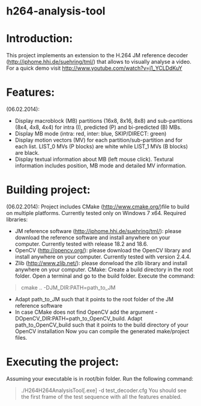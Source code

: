 h264-analysis-tool
==========

Introduction:
==========
This project implements an extension to the H.264 JM reference decoder 
(http://iphome.hhi.de/suehring/tml/) that allows to visually analyse a video.
For a quick demo visit http://www.youtube.com/watch?v=j1_YCLDdKuY

Features:
==========
(06.02.2014):
- Display macroblock (MB) partitions (16x8, 8x16, 8x8) and sub-partitions
  (8x4, 4x8, 4x4) for intra (I), predicted (P) and bi-predicted (B) MBs.
- Display MB mode (intra: red, inter: blue, SKIP/DIRECT: green)
- Display motion vectors (MV) for each partition/sub-partition and for each
  list. LIST_0 MVs (P blocks) are white while LIST_1 MVs (B blocks) are black.
- Display textual information about MB (left mouse click). Textural information
  includes position, MB mode and detailed MV information.
  
Building project:
===========
(06.02.2014):
Project includes CMake (http://www.cmake.org/)file to build on multiple 
platforms. Currently tested only on Windows 7 x64. 
Required libraries:
- JM reference software (http://iphome.hhi.de/suehring/tml/): please download the
  reference software and install anywhere on your computer. Currently tested with
  release 18.2 and 18.6.
- OpenCV (http://opencv.org/): please download the OpenCV library and install
  anywhere on your computer. Currently tested with version 2.4.4.
- Zlib (http://www.zlib.net/): please donwload the zlib library and install
  anywhere on your computer.
CMake:
Create a build directory in the root folder. Open a terminal and go to the build
folder. Execute the command:
> cmake .. -DJM_DIR:PATH=path_to_JM
- Adapt path_to_JM such that it points to the root folder of the JM reference
  software
- In case CMake does not find OpenCV add the argument 
  -DOpenCV_DIR:PATH=path_to_OpenCV_build. Adapt path_to_OpenCV_build such that
  it points to the build directory of your OpenCV installation
Now you can compile the generated make/project files.

Executing the project:
===========
Assuming your executable is in root/bin folder. Run the following command:
> ./H264H264AnalysisTool[.exe] -d test_decoder.cfg
You should see the first frame of the test sequence with all the features
enabled.
